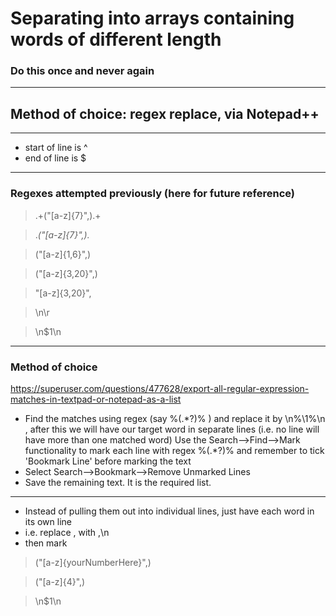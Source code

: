 # Separating into arrays containing words of different length
### Do this once and never again

---
## Method of choice: regex replace, via Notepad++
---
- start of line is ^
- end of line is $
---
### Regexes attempted previously (here for future reference)

> .+("[a-z]{7}"\,).+

> .*("[a-z]{7}"\,).*

> ("[a-z]{1,6}"\,)

> ("[a-z]{3,20}"\,)

> "[a-z]{3,20}"\,

> \n\r

> \n$1\n

---
### Method of choice
https://superuser.com/questions/477628/export-all-regular-expression-matches-in-textpad-or-notepad-as-a-list

- Find the matches using regex (say %(.\*?)% ) and replace it by \n%\1%\n , after this we will have our target word in separate lines (i.e. no line will have more than one matched word)
Use the Search-->Find-->Mark functionality to mark each line with regex %(.\*?)% and remember to tick 'Bookmark Line' before marking the text
- Select Search-->Bookmark-->Remove Unmarked Lines
- Save the remaining text. It is the required list.

---

- Instead of pulling them out into individual lines, just have each word in its own line
- i.e. replace , with ,\n
- then mark

> ("[a-z]{yourNumberHere}"\,)

> ("[a-z]{4}"\,)

> \n$1\n
